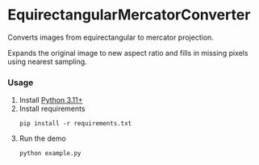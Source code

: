# EquirectangularMercatorConverter

Converts images from equirectangular to mercator projection.

Expands the original image to new aspect ratio and fills in missing pixels using nearest sampling.

### Usage

1. Install [Python 3.11+](https://www.python.org/downloads/)
1. Install requirements
    ```
    pip install -r requirements.txt
    ```
1. Run the demo
    ```
    python example.py
    ```
    